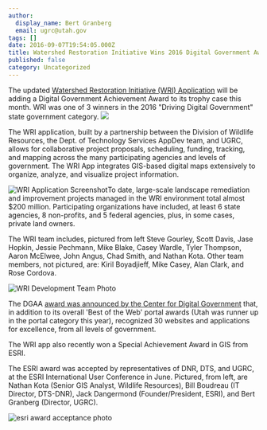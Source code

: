 ```yaml
---
author:
  display_name: Bert Granberg
  email: ugrc@utah.gov
tags: []
date: 2016-09-07T19:54:05.000Z
title: Watershed Restoration Initiative Wins 2016 Digital Government Award
published: false
category: Uncategorized
---
```


The updated [Watershed Restoration Initiative (WRI) Application](https://wri.utah.gov/wri/) will be adding a Digital Government Achievement Award to its trophy case this month. WRI was one of 3 winners in the 2016 "Driving Digital Government" state government category. ![](/images/404.png)

The WRI application, built by a partnership between the Division of Wildlife Resources, the Dept. of Technology Services AppDev team, and UGRC, allows for collaborative project proposals, scheduling, funding, tracking, and mapping across the many participating agencies and levels of government. The WRI App integrates GIS-based digital maps extensively to organize, analyze, and visualize project information.

![WRI Application Screenshot](/images/404.png)To date, large-scale landscape remediation and improvement projects managed in the WRI environment total almost $200 million. Participating organizations have included, at least 6 state agencies, 8 non-profits, and 5 federal agencies, plus, in some cases, private land owners.

The WRI team includes, pictured from left Steve Gourley, Scott Davis, Jase Hopkin, Jessie Pechmann, Mike Blake, Casey Wardle, Tyler Thompson, Aaron McElwee, John Angus, Chad Smith, and Nathan Kota. Other team members, not pictured, are: Kiril Boyadjieff, Mike Casey, Alan Clark, and Rose Cordova.

![WRI Development Team Photo](/images/404.png)

The DGAA [award was announced by the Center for Digital Government](http://www.govtech.com/cdg/digital-government-achievement/Best-of-the-Web-Digital-Government-Achievement-Awards-2016-Winners-Announced.html) that, in addition to its overall 'Best of the Web' portal awards (Utah was runner up in the portal category this year), recognized 30 websites and applications for excellence, from all levels of government.

The WRI app also recently won a Special Achievement Award in GIS from ESRI.

The ESRI award was accepted by representatives of DNR, DTS, and UGRC, at the ESRI International User Conference in June. Pictured, from left, are Nathan Kota (Senior GIS Analyst, Wildlife Resources), Bill Boudreau (IT Director, DTS-DNR), Jack Dangermond (Founder/President, ESRI), and Bert Granberg (Director, UGRC).

![esri award acceptance photo](/images/404.png)
